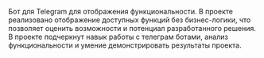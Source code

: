 <p>Бот для Telegram для отображения функциональности. В проекте реализовано отображение доступных функций без бизнес-логики, что позволяет оценить возможности и потенциал разработанного решения. В проекте подчеркнут навык работы с телеграм ботами, анализ функциональности и умение демонстрировать результаты проекта.</p>
